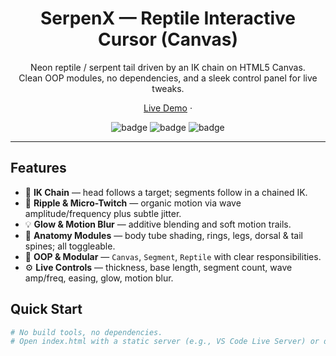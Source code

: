 <h1 align="center">SerpenX — Reptile Interactive Cursor (Canvas)</h1>

<p align="center">
  Neon reptile / serpent tail driven by an IK chain on HTML5 Canvas.<br/>
  Clean OOP modules, no dependencies, and a sleek control panel for live tweaks.
</p>

<p align="center">
  <a href="https://ahuaiqom.github.io/SerpenX">Live Demo</a> ·
</p>

<p align="center">

</p>

<p align="center">
  <img alt="badge" src="https://img.shields.io/badge/HTML5-Canvas-orange">
  <img alt="badge" src="https://img.shields.io/badge/Dependencies-0-brightgreen">
  <img alt="badge" src="https://img.shields.io/badge/License-MIT-blue">
</p>

---

## Features
- 🧠 **IK Chain** — head follows a target; segments follow in a chained IK.
- 🌊 **Ripple & Micro-Twitch** — organic motion via wave amplitude/frequency plus subtle jitter.
- 💡 **Glow & Motion Blur** — additive blending and soft motion trails.
- 🦴 **Anatomy Modules** — body tube shading, rings, legs, dorsal & tail spines; all toggleable.
- 🧩 **OOP & Modular** — `Canvas`, `Segment`, `Reptile` with clear responsibilities.
- ⚙️ **Live Controls** — thickness, base length, segment count, wave amp/freq, easing, glow, motion blur.

## Quick Start
```bash
# No build tools, no dependencies.
# Open index.html with a static server (e.g., VS Code Live Server) or double-click it.
